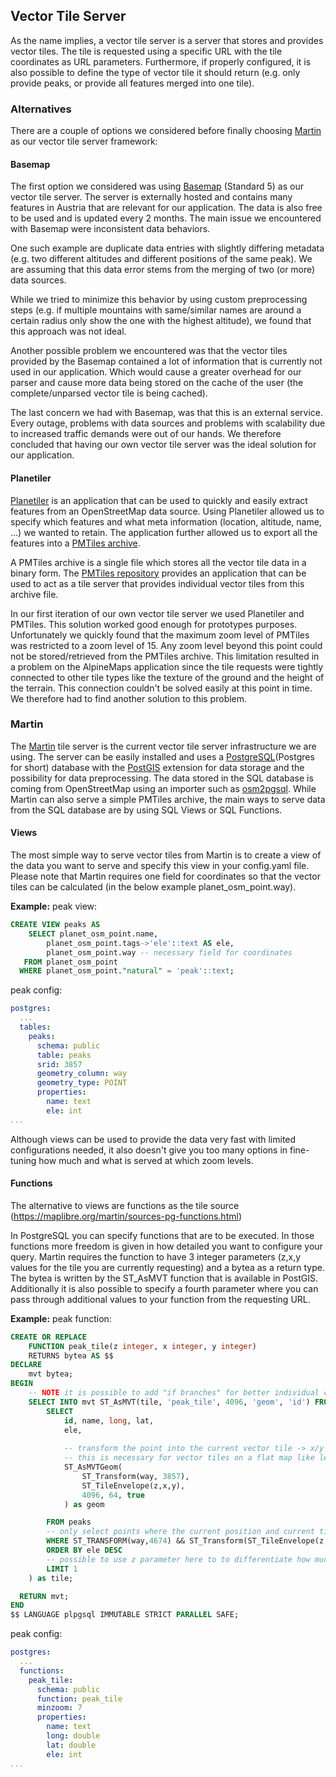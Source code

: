 ## Vector Tile Server
As the name implies, a vector tile server is a server that stores and provides vector tiles. The tile is requested using a specific URL with the tile coordinates as URL parameters. Furthermore, if properly configured, it is also possible to define the type of vector tile it should return (e.g. only provide peaks, or provide all features merged into one tile).

### Alternatives

There are a couple of options we considered before finally choosing [Martin](https://martin.maplibre.org/) as our vector tile server framework:

#### Basemap
The first option we considered was using [Basemap](https://basemap.at/standard-5/) (Standard 5) as our vector tile server. The server is externally hosted and contains many features in Austria that are relevant for our application. The data is also free to be used and is updated every 2 months. The main issue we encountered with Basemap were inconsistent data behaviors.

One such example are duplicate data entries with slightly differing metadata (e.g. two different altitudes and different positions of the same peak). We are assuming that this data error stems from the merging of two (or more) data sources.

While we tried to minimize this behavior by using custom preprocessing steps (e.g. if multiple mountains with same/similar names are around a certain radius only show the one with the highest altitude), we found that this approach was not ideal.

Another possible problem we encountered was that the vector tiles provided by the Basemap contained a lot of information that is currently not used in our application. Which would cause a greater overhead for our parser and cause more data being stored on the cache of the user (the complete/unparsed vector tile is being cached).

The last concern we had with Basemap, was that this is an external service. Every outage, problems with data sources and problems with scalability due to increased traffic demands were out of our hands. We therefore concluded that having our own vector tile server was the ideal solution for our application.

#### Planetiler
[Planetiler](https://github.com/onthegomap/planetiler) is an application that can be used to quickly and easily extract features from an OpenStreetMap data source. Using Planetiler allowed us to specify which features and what meta information (location, altitude, name, …) we wanted to retain. The application further allowed us to export all the features into a [PMTiles archive](https://github.com/protomaps/PMTiles). 

A PMTiles archive is a single file which stores all the vector tile data in a binary form. The [PMTiles repository](https://github.com/protomaps/PMTiles) provides an application that can be used to act as a tile server that provides individual vector tiles from this archive file.

In our first iteration of our own vector tile server we used Planetiler and PMTiles. This solution worked good enough for prototypes purposes. Unfortunately we quickly found that the maximum zoom level of PMTiles was restricted to a zoom level of 15. Any zoom level beyond this point could not be stored/retrieved from the PMTiles archive. This limitation resulted in a problem on the AlpineMaps application since the tile requests were tightly connected to other tile types like the texture of the ground and the height of the terrain. This connection couldn't be solved easily at this point in time. We therefore had to find another solution to this problem.
### Martin
The [Martin](https://martin.maplibre.org/) tile server is the current vector tile server infrastructure we are using. The server can be easily installed and uses a [PostgreSQL](https://www.postgresql.org/)(Postgres for short) database with the [PostGIS](https://postgis.net/) extension for data storage and the possibility for data preprocessing. The data stored in the SQL database is coming from OpenStreetMap using an importer such as [osm2pgsql](https://osm2pgsql.org). While Martin can also serve a simple PMTiles archive, the main ways to serve data from the SQL database are by using SQL Views or SQL Functions.

#### Views
The most simple way to serve vector tiles from Martin is to create a view of the data you want to serve and specify this view in your config.yaml file. Please note that Martin requires one field for coordinates so that the vector tiles can be calculated (in the below example planet\_osm\_point.way).

**Example:**
peak view:
``` sql
CREATE VIEW peaks AS 
	SELECT planet_osm_point.name,
	    planet_osm_point.tags->'ele'::text AS ele,
	    planet_osm_point.way -- necessary field for coordinates
   FROM planet_osm_point
  WHERE planet_osm_point."natural" = 'peak'::text;
```

peak config:
```yaml
postgres:
  ...
  tables:
    peaks:
      schema: public
      table: peaks
      srid: 3857
      geometry_column: way
      geometry_type: POINT
      properties:
        name: text
        ele: int
...
```

Although views can be used to provide the data very fast with limited configurations needed, it also doesn't give you too many options in fine-tuning how much and what is served at which zoom levels.
#### Functions
The alternative to views are functions as the tile source (https://maplibre.org/martin/sources-pg-functions.html)

In PostgreSQL you can specify functions that are to be executed. In those functions more freedom is given in how detailed you want to configure your query. Martin requires the function to have 3 integer parameters (z,x,y values for the tile you are currently requesting) and a bytea as a return type. The bytea is written by the ST\_AsMVT function that is available in PostGIS. Additionally it is also possible to specify a fourth parameter where you can pass through additional values to your function from the requesting URL.

**Example:**
peak function:
```sql
CREATE OR REPLACE
    FUNCTION peak_tile(z integer, x integer, y integer)
    RETURNS bytea AS $$
DECLARE
    mvt bytea;
BEGIN
    -- NOTE it is possible to add "if branches" for better individual configurations
    SELECT INTO mvt ST_AsMVT(tile, 'peak_tile', 4096, 'geom', 'id') FROM (
        SELECT
            id, name, long, lat,
            ele,
           
            -- transform the point into the current vector tile -> x/y points lie within [0,4096] pixels
            -- this is necessary for vector tiles on a flat map like leaflet
            ST_AsMVTGeom(
                ST_Transform(way, 3857),
                ST_TileEnvelope(z,x,y),
                4096, 64, true
            ) as geom

        FROM peaks
        -- only select points where the current position and current tile bbox overlap
        WHERE ST_TRANSFORM(way,4674) && ST_Transform(ST_TileEnvelope(z,x,y), 4674)
        ORDER BY ele DESC
        -- possible to use z parameter here to to differentiate how much is returned per zoom level
        LIMIT 1
    ) as tile;

  RETURN mvt;
END
$$ LANGUAGE plpgsql IMMUTABLE STRICT PARALLEL SAFE;
```

peak config:
```yaml
postgres:
  ...
  functions:
    peak_tile:
      schema: public
      function: peak_tile
      minzoom: 7
      properties:
        name: text
        long: double
        lat: double
        ele: int
...
```
